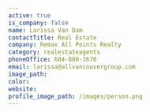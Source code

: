 ```yaml
---
active: true
is_company: false
name: Larissa Van Dam
contactTitle: Real Estate
company: Remax All Points Realty
category: realestateagents
phoneOffice: 604-880-1670
email: larissa@allvancouvergroup.com
image_path:
color:
website:
profile_image_path: /images/person.png
---
```



